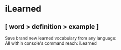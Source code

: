 # iLearned
## [ word > definition > example ] <br>
Save brand new learned vocabulary from any language: <br>
All within console's command reach: iLearned 
